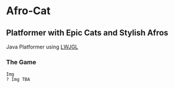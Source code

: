 # Afro-Cat
## Platformer with Epic Cats and Stylish Afros
Java Platformer using [LWJGL](https://github.com/LWJGL/lwjgl3)


### The Game

```
Img
? Img TBA

```
